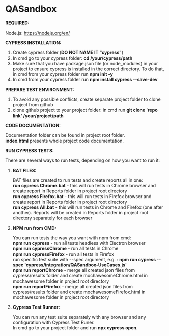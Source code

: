 # QASandbox

<b>REQUIRED:</b>

Node.js: https://nodejs.org/en/


<b>CYPRESS INSTALLATION:</b>
1.  Create cypress folder (<b>DO NOT NAME IT "cypress"</b>)
2.  In cmd go to your cypress folder: <b>cd /your/cypress/path</b>
3.  Make sure that you have package.json file (or node_modules) in your project to ensure cypress is installed in the correct directory.
    To do that, in cmd from your cypress folder run <b>npm init -y</b>
4. In cmd from your cypress folder run <b>npm install cypress --save-dev</b>


<b>PREPARE TEST ENVIRONMENT:</b>
1. To avoid any possible conflicts, create separate project folder to clone project from github
2. clone github project to your project folder: 
in cmd run <b>git clone 'repo link' /your/project/path</b>


<b>CODE DOCUMENTATION:</b>
    
Documentation folder can be found in project root folder.<br>
<b>index.html</b> presents whole project code documentation.


<b>RUN CYPRESS TESTS:</b>

There are several ways to run tests, depending on how you want to run it:

1) <b>BAT FILES:</b>

    BAT files are created to run tests and create reports all in one:<br>
    <b>run cypress Chrome.bat</b> - this will run tests in Chrome browser and create report in Reports folder in project root directory<br>
    <b>run cypress Firefox.bat</b> - this will run tests in Firefox browser and create report in Reports folder in project root directory<br>
    <b>run cypress All.bat</b> - this will run tests in Chrome and Firefox (one after another). Reports will be created in Reports folder in project root directory separately                                       for each browser<br>

2) <b>NPM run from CMD:</b>

    You can run tests the way you want with npm from cmd:<br>
    <b>npm run cypress</b> - run all tests headless with Electron browser<br>
    <b>npm run cypressChrome</b> - run all tests in Chrome<br>
    <b>npm run cypressFirefox</b> - run all tests in Firefox<br>
    run specific test suite with --spec argument, e.g. : <b>npm run cypress --spec 'cypress/integration/QASandbox-UseCases.js'</b><br>
    <b>npm run reportChrome</b> - merge all created json files from cypress/results folder and create mochawesomeChrome.html in mochawesome folder in project root directory<br>
    <b>npm run reportFirefox</b> - merge all created json files from cypress/results folder and create mochawesomeFirefox.html in mochawesome folder in project root                                                directory<br>

3) <b>Cypress Test Runner:</b>

    You can run any test suite separately with any browser and any configuration with Cypress Test Runer.<br>
    In cmd go to your project folder and run <b>npx cypress open</b>.<br>
